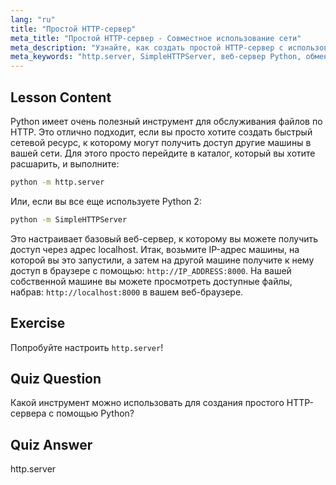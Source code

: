 ```yaml
---
lang: "ru"
title: "Простой HTTP-сервер"
meta_title: "Простой HTTP-сервер - Совместное использование сети"
meta_description: "Узнайте, как создать простой HTTP-сервер с использованием модуля Python http.server. Быстро делитесь файлами в вашей сети с помощью этого удобного для новичков руководства по Linux."
meta_keywords: "http.server, SimpleHTTPServer, веб-сервер Python, обмен файлами, руководство по Linux, руководство для начинающих"
---
```


## Lesson Content

Python имеет очень полезный инструмент для обслуживания файлов по HTTP. Это отлично подходит, если вы просто хотите создать быстрый сетевой ресурс, к которому могут получить доступ другие машины в вашей сети. Для этого просто перейдите в каталог, который вы хотите расшарить, и выполните:

```bash
python -m http.server
```

Или, если вы все еще используете Python 2:

```bash
python -m SimpleHTTPServer
```

Это настраивает базовый веб-сервер, к которому вы можете получить доступ через адрес localhost. Итак, возьмите IP-адрес машины, на которой вы это запустили, а затем на другой машине получите к нему доступ в браузере с помощью: `http://IP_ADDRESS:8000`. На вашей собственной машине вы можете просмотреть доступные файлы, набрав: `http://localhost:8000` в вашем веб-браузере.

## Exercise

Попробуйте настроить `http.server`!

## Quiz Question

Какой инструмент можно использовать для создания простого HTTP-сервера с помощью Python?

## Quiz Answer

http.server
